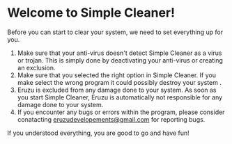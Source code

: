 # Welcome to Simple Cleaner!

Before you can start to clear your system, we need to set everything up for you.

1. Make sure that your anti-virus doesn't detect Simple Cleaner as a virus or trojan.
This is simply done by deactivating your anti-virus or creating an exclusion.
2. Make sure that you selected the right option in Simple Cleaner.
If you make select the wrong program it could possibly destroy your system .
3. Eruzu is excluded from any damage done to your system.
As soon as you start Simple Cleaner, Eruzu is automatically not responsible
for any damage done to your system.
4. If you encounter any bugs or errors within the program,
please consider conatacting eruzudevelopements@gmail.com for reporting bugs.

If you understood everything, you are good to go and have fun!
